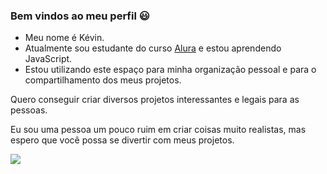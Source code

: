 ### Bem vindos ao meu perfil 😃

- Meu nome é Kévin.
- Atualmente sou estudante do curso [Alura](https://www.alura.com.br) e estou aprendendo JavaScript.
- Estou utilizando este espaço para minha organização pessoal e para o compartilhamento dos meus projetos.

Quero conseguir criar diversos projetos interessantes e legais para as pessoas.

Eu sou uma pessoa um pouco ruim em criar coisas muito realistas, mas espero que você possa se divertir com meus projetos.

![](https://media1.tenor.com/m/ywTlfRcrKHQAAAAC/tatsumi.gif)
